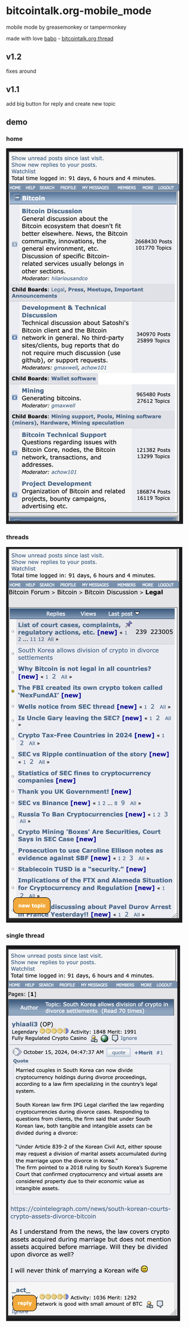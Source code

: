 # bitcointalk.org-mobile_mode
mobile mode by greasemonkey or tampermonkey

made with love [babo](https://bitcointalk.org/index.php?action=profile;u=65636) - [bitcointalk.org thread](https://bitcointalk.org/index.php?topic=5513278.0)

v1.2
---
fixes around

v1.1
---
add big button for reply and create new topic


## demo

### home
![](assets/0-home.png)

### threads
![](assets/1-threads.png)

### single thread
![](assets/2-thread.png)
